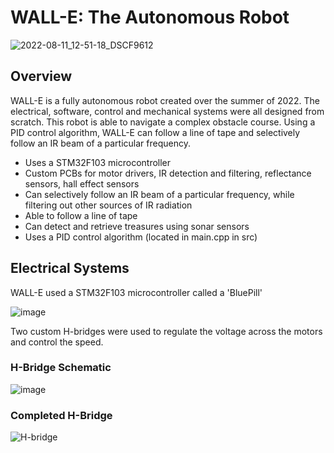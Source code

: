 # WALL-E: The Autonomous Robot

![2022-08-11_12-51-18_DSCF9612](https://user-images.githubusercontent.com/90156617/215256325-1261d440-5ce0-4ecf-99e1-d4bb00e4c9b6.jpg)

## Overview

WALL-E is a fully autonomous robot created over the summer of 2022. The electrical, software, control and mechanical systems were all designed from scratch. 
This robot is able to navigate a complex obstacle course. Using a PID control algorithm, WALL-E can follow a line of tape and selectively follow 
an IR beam of a particular frequency.

- Uses a STM32F103 microcontroller
- Custom PCBs for motor drivers, IR detection and filtering, reflectance sensors, hall effect sensors
- Can selectively follow an IR beam of a particular frequency, while filtering out other sources of IR radiation
- Able to follow a line of tape
- Can detect and retrieve treasures using sonar sensors
- Uses a PID control algorithm (located in main.cpp in src)

## Electrical Systems

WALL-E used a STM32F103 microcontroller called a 'BluePill'

![image](https://user-images.githubusercontent.com/90156617/215257518-310829b8-6c9a-48dc-aee1-53e703d799d9.png)

Two custom H-bridges were used to regulate the voltage across the motors and control the speed.

### H-Bridge Schematic
![image](https://user-images.githubusercontent.com/90156617/215257237-e4514968-7203-48ac-a97c-dcf0fc806a89.png)

### Completed H-Bridge
![H-bridge](https://user-images.githubusercontent.com/90156617/215257372-e1361b31-3d71-4b29-b6b2-94d62bb28196.jpg)

